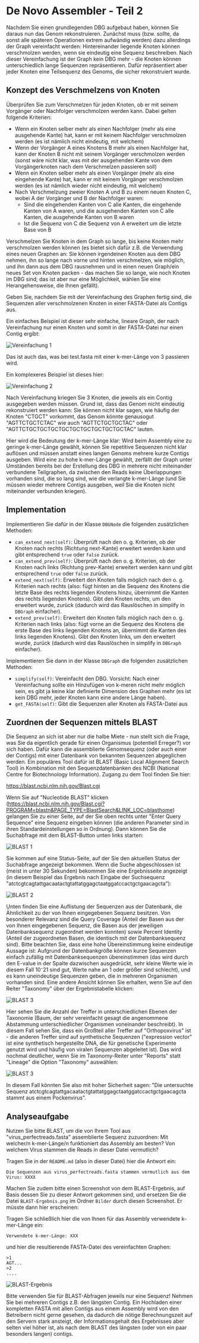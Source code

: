 # De Novo Assembler - Teil 2

Nachdem Sie einen grundlegenden DBG aufgebaut haben, können Sie daraus nun das Genom rekonstruieren. Zunächst muss (bzw. sollte, da sonst alle späteren Operationen extrem aufwändig werden) dazu allerdings der Graph vereinfacht werden: Hintereinander liegende Knoten können verschmolzen werden, wenn sie eindeutig eine Sequenz beschreiben. Nach dieser Vereinfachung ist der Graph kein DBG mehr - die Knoten können unterschiedlich lange Sequenzen repräsentieren. Dafür repräsentiert aber jeder Knoten eine Teilsequenz des Genoms, die sicher rekonstruiert wurde.

## Konzept des Verschmelzens von Knoten

Überprüfen Sie zum Verschmelzen für jeden Knoten, ob er mit seinem Vorgänger oder Nachfolger verschmolzen werden kann. Dabei gelten folgende Kriterien:

* Wenn ein Knoten selber mehr als einen Nachfolger (mehr als eine ausgehende Kante) hat, kann er mit keinem Nachfolger verschmolzen werden (es ist nämlich nicht eindeutig, mit welchem)
* Wenn der Vorgänger A eines Knotens B mehr als einen Nachfolger hat, kann der Knoten B nicht mit seinem Vorgänger verschmolzen werden (sonst wäre nicht klar, was mit der ausgehenden Kante von dem Vorgängerknoten nach dem Verschmelzen passieren soll)
* Wenn ein Knoten selber mehr als einen Vorgänger (mehr als eine eingehende Kante) hat, kann er mit keinem Vorgänger verschmolzen werden (es ist nämlich wieder nicht eindeutig, mit welchem)
* Nach Verschmelzung zweier Knoten A und B zu einem neuen Knoten C, wobei A der Vorgänger und B der Nachfolger waren:
  * Sind die eingehenden Kanten von C alle Kanten, die eingehende Kanten von A waren, und die ausgehenden Kanten von C alle Kanten, die ausgehende Kanten von B waren
  * Ist die Sequenz von C die Sequenz von A erweitert um die letzte Base von B

Verschmelzen Sie Knoten in dem Graph so lange, bis keine Knoten mehr verschmolzen werden können (es bietet sich dafür z.B. die Verwendung eines neuen Graphen an: Sie können irgendeinen Knoten aus dem DBG nehmen, ihn so lange nach vorne und hinten verschmelzen, wie möglich, und ihn dann aus dem DBG rausnehmen und in einen neuen Graph/ein neues Set von Knoten packen - das machen Sie so lange, wie noch Knoten im DBG sind; das ist aber nur eine Möglichkeit, wählen Sie eine Herangehensweise, die Ihnen gefällt).

Geben Sie, nachdem Sie mit der Vereinfachung des Graphen fertig sind, die Sequenzen aller verschmolzenen Knoten in einer FASTA-Datei als Contigs aus.

Ein einfaches Beispiel ist dieser sehr einfache, lineare Graph, der nach Vereinfachung nur einen Knoten und somit in der FASTA-Datei nur einen Contig ergibt:

![Vereinfachung 1](Bilder/vereinfachung_beispiel1.png)

Das ist auch das, was bei test.fasta mit einer k-mer-Länge von 3 passieren wird.

Ein komplexeres Beispiel ist dieses hier:

![Vereinfachung 2](Bilder/vereinfachung_beispiel2.png)

Nach Vereinfachung kriegen Sie 3 Knoten, die jeweils als ein Contig ausgegeben werden müssen. Grund ist, dass das Genom nicht eindeutig rekonstruiert werden kann: Sie können nicht klar sagen, wie häufig der Knoten "CTGCT" vorkommt, das Genom könnte genausogut "AGTTCTGCTCTAC" wie auch "AGTTCTGCTGCTAC" oder "AGTTCTGCTGCTGCTGCTGCTGCTGCTGCTGCTAC" lauten.

Hier wird die Bedeutung der k-mer-Länge klar: Wird beim Assembly eine zu geringe k-mer-Länge gewählt, können Sie repetitive Sequenzen nicht klar auflösen und müssen anstatt eines langen Genoms mehrere kurze Contigs ausgeben. Wird eine zu hohe k-mer-Länge gewählt, zerfällt der Graph unter Umständen bereits bei der Erstellung des DBG in mehrere nicht miteinander verbundene Teilgraphen, da zwischen den Reads keine Überlappungen vorhanden sind, die so lang sind, wie die verlangte k-mer-Länge (und Sie müssen wieder mehrere Contigs ausgeben, weil Sie die Knoten nicht miteinander verbunden kriegen).

## Implementation

Implementieren Sie dafür in der Klasse ```DBGNode``` die folgenden zusätzlichen Methoden:

* ```can_extend_next(self)```: Überprüft nach den o. g. Kriterien, ob der Knoten nach rechts (Richtung next-Kante) erweitert werden kann und gibt entsprechend ```true``` oder ```false``` zurück. 
* ```can_extend_prev(self)```: Überprüft nach den o. g. Kriterien, ob der Knoten nach links (Richtung prev-Kante) erweitert werden kann und gibt entsprechend ```true``` oder ```false``` zurück.
* ```extend_next(self)```: Erweitert den Knoten falls möglich nach den o. g. Kriterien nach rechts (also: fügt hinten an die Sequenz des Knotens die letzte Base des rechts liegenden Knotens hinzu, übernimmt die Kanten des rechts liegenden Knotens). Gibt den Knoten rechts, um den erweitert wurde, zurück (dadurch wird das Rauslöschen in simplify in ```DBGraph``` einfacher).
* ```extend_prev(self)```: Erweitert den Knoten falls möglich nach den o. g. Kriterien nach links (also: fügt vorne an die Sequenz des Knotens die erste Base des links liegenden Knotens an, übernimmt die Kanten des links liegenden Knotens). Gibt den Knoten links, um den erweitert wurde, zurück (dadurch wird das Rauslöschen in simplify in ```DBGraph``` einfacher).

Implementieren Sie dann in der Klasse ```DBGraph``` die folgenden zusätzlichen Methoden:

* ```simplify(self)```: Vereinfacht den DBG. Vorsicht: Nach einer Vereinfachung sollte ein Hinzufügen von k-meren nicht mehr möglich sein, es gibt ja keine klar definierte Dimension des Graphen mehr (es ist kein DBG mehr, jeder Knoten kann eine andere Länge haben).
* ```get_FASTA(self)```: Gibt die Sequenzen aller Knoten als FASTA-Datei aus

## Zuordnen der Sequenzen mittels BLAST

Die Sequenz an sich ist aber nur die halbe Miete - nun stellt sich die Frage, was Sie da eigentlich gerade für einen Organismus (potentiell Erreger?) vor sich haben. Dafür kann die assemblierte Genomsequenz (oder auch einer der Contigs) mit einer Datenbank von bekannten Sequenzen abgeglichen werden. Ein populäres Tool dafür ist BLAST (Basic Local Alignment Search Tool) in Kombination mit den Sequenzdatenbanken des NCBI (National Centre for Biotechnology Information). Zugang zu dem Tool finden Sie hier:

https://blast.ncbi.nlm.nih.gov/Blast.cgi

Wenn Sie auf "Nucleotide BLAST" klicken (https://blast.ncbi.nlm.nih.gov/Blast.cgi?PROGRAM=blastn&PAGE_TYPE=BlastSearch&LINK_LOC=blasthome) gelangen Sie zu einer Seite, auf der Sie oben rechts unter "Enter Query Sequence" eine Sequenz eingeben können (die anderen Parameter sind in ihren Standardeinstellungen so in Ordnung). Dann können Sie die Suchabfrage mit dem BLAST-Button unten links starten:

![BLAST 1](Bilder/BLAST1.png)

Sie kommen auf eine Status-Seite, auf der Sie den aktuellen Status der Suchabfrage angezeigt bekommen. Wenn die Suche abgeschlossen ist (meist in unter 30 Sekunden) bekommen Sie eine Ergebnisseite angezeigt (in diesem Beispiel das Ergebnis nach Eingabe der Suchsequenz "atctcgtcagtattgacaatactgtattatggagctaatggatccactgctgaacagcta"):

![BLAST 2](Bilder/BLAST2.png)

Unten finden Sie eine Auflistung der Sequenzen aus der Datenbank, die Ähnlichkeit zu der von Ihnen eingegebenen Sequenz besitzen. Von besonderer Relevanz sind die Query Coverage (Anteil der Basen aus der von Ihnen eingegebenen Sequenz, die Basen aus der jeweiligen Datenbanksequenz zugeordnet werden konnten) sowie Percent Identity (Anteil der zugeordneten Basen, die identisch mit der Datenbanksequenz sind). Bitte beachten Sie, dass eine hohe Übereinstimmung keine eindeutige Aussage ist: Aufgrund der Datenbankgröße können kurze Sequenzen einfach zufällig mit Datenbanksequenzen übereinstimmen (das wird durch den E-value in der Spalte dazwischen ausgedrückt, sehr kleine Werte wie in diesem Fall 10⁻21 sind gut, Werte nahe an 1 oder größer sind schlecht), und es kann uneindeutige Sequenzen geben, die in mehreren Organismen vorhanden sind. Eine andere Ansicht können Sie erhalten, wenn Sie auf den Reiter "Taxonomy" über der Ergebnistabelle klicken:

![BLAST 3](Bilder/BLAST3.png)

Hier sehen Sie die Anzahl der Treffer in unterschiedlichen Ebenen der Taxonomie (Baum, der sehr vereinfacht gesagt die angenommene Abstammung unterschiedlicher Organismen voneinander beschreibt). In diesem Fall sehen Sie, dass ein Großteil aller Treffer auf "Orthopoxvirus" ist - die anderen Treffer sind auf synthetische Sequenzen ("expression vector" ist eine synthetisch hergestellte DNA, die für genetische Experimente genutzt wird und häufig von viralen Sequenzen abgeleitet ist). Das wird nochmal deutlicher, wenn Sie im Taxonomy-Reiter unter "Reports" statt "Lineage" die Option "Taxonomy" auswählen:

![BLAST 3](Bilder/BLAST4.png)

In diesem Fall könnten Sie also mit hoher Sicherheit sagen: "Die untersuchte Sequenz atctcgtcagtattgacaatactgtattatggagctaatggatccactgctgaacagcta stammt aus einem Pockenvirus".

## Analyseaufgabe

Nutzen Sie bitte BLAST, um die von Ihrem Tool aus "virus_perfectreads.fasta" assemblierte Sequenz zuzuordnen: Mit welcher/n k-mer-Länge/n funktioniert das Assembly am besten? Von welchem Virus stammen die Reads in dieser Datei vermutlich? 

Tragen Sie in der ```README.md``` (also in dieser Datei) hier die Antwort ein:

```text
Die Sequenzen aus virus_perfectreads.fasta stammen vermutlich aus dem Virus: XXXX
```

Machen Sie zudem bitte einen Screenshot von dem BLAST-Ergebnis, auf Basis dessen Sie zu dieser Antwort gekommen sind, und ersetzen Sie die Datei ```BLAST-Ergebnis.png``` im Ordner ```Bilder``` durch diesen Screenshot. Er müsste dann hier erscheinen:

Tragen Sie schließlich hier die von Ihnen für das Assembly verwendete k-mer-Länge ein:

```text
Verwendete k-mer-Länge: XXX
```

und hier die resultierende FASTA-Datei des vereinfachten Graphen:

```text
>1
AGT...
>2
....
```

![BLAST-Ergebnis](Bilder/BLAST-Ergebnis.png)

Bitte verwenden Sie für BLAST-Abfragen jeweils nur eine Sequenz! Nehmen Sie bei mehreren Contigs z.B. den längsten Contig. Ein Hochladen einer kompletten FASTA mit allen Contigs aus einem Assembly wird von den Betreibern nicht gerne gesehen, da dadurch die nötige Berechnungszeit auf den Servern stark ansteigt, der Informationsgehalt des Ergebnisses aber selten viel höher ist, als nach dem BLAST des längsten (oder von ein paar besonders langen) contigs.